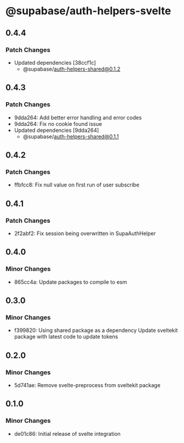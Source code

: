 # @supabase/auth-helpers-svelte

## 0.4.4

### Patch Changes

- Updated dependencies [38ccf1c]
  - @supabase/auth-helpers-shared@0.1.2

## 0.4.3

### Patch Changes

- 9dda264: Add better error handling and error codes
- 9dda264: Fix no cookie found issue
- Updated dependencies [9dda264]
  - @supabase/auth-helpers-shared@0.1.1

## 0.4.2

### Patch Changes

- ffbfcc8: Fix null value on first run of user subscribe

## 0.4.1

### Patch Changes

- 2f2abf2: Fix session being overwritten in SupaAuthHelper

## 0.4.0

### Minor Changes

- 865cc4a: Update packages to compile to esm

## 0.3.0

### Minor Changes

- f399820: Using shared package as a dependency
  Update sveltekit package with latest code to update tokens

## 0.2.0

### Minor Changes

- 5d741ae: Remove svelte-preprocess from sveltekit package

## 0.1.0

### Minor Changes

- de01c86: Initial release of svelte integration
